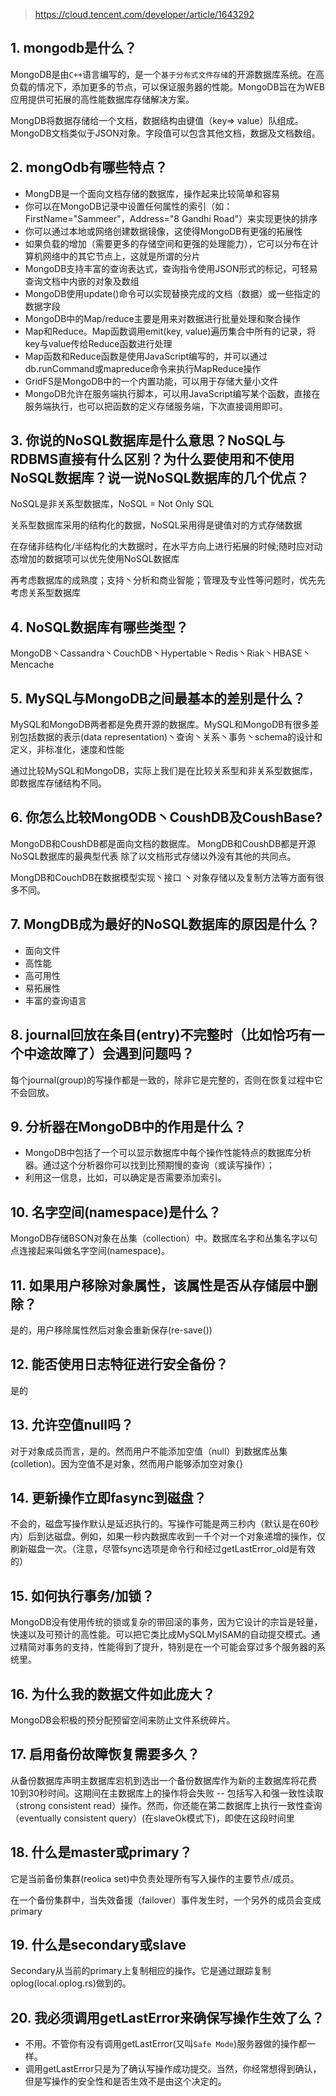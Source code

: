 > https://cloud.tencent.com/developer/article/1643292

## 1. mongodb是什么？
MongoDB是由`C++`语言编写的，是一个`基于分布式文件存储`的开源数据库系统。在高负载的情况下，添加更多的节点，可以保证服务器的性能。MongoDB旨在为WEB应用提供可拓展的高性能数据库存储解决方案。

MongDB将数据存储给一个文档，数据结构由键值（key=> value）队组成。MongoDB文档类似于JSON对象。字段值可以包含其他文档，数据及文档数组。




## 2. mongOdb有哪些特点？
- MongDB是一个面向文档存储的数据库，操作起来比较简单和容易
- 你可以在MongoDB记录中设置任何属性的索引（如：FirstName="Sammeer"，Address="8 Gandhi Road"）来实现更快的排序
- 你可以通过本地或网络创建数据镜像，这使得MongoDB有更强的拓展性
- 如果负载的增加（需要更多的存储空间和更强的处理能力），它可以分布在计算机网络中的其它节点上，这就是所谓的分片
- MongoDB支持丰富的查询表达式，查询指令使用JSON形式的标记，可轻易查询文档中内嵌的对象及数组
- MongoDB使用update()命令可以实现替换完成的文档（数据）或一些指定的数据字段
- MongoDB中的Map/reduce主要是用来对数据进行批量处理和聚合操作
- Map和Reduce。Map函数调用emit(key, value)遍历集合中所有的记录，将key与value传给Reduce函数进行处理
- Map函数和Reduce函数是使用JavaScript编写的，并可以通过db.runCommand或mapreduce命令来执行MapReduce操作
- GridFS是MongoDB中的一个内置功能，可以用于存储大量小文件
- MongoDB允许在服务端执行脚本，可以用JavaScript编写某个函数，直接在服务端执行，也可以把函数的定义存储服务端，下次直接调用即可。




## 3. 你说的NoSQL数据库是什么意思？NoSQL与RDBMS直接有什么区别？为什么要使用和不使用NoSQL数据库？说一说NoSQL数据库的几个优点？
NoSQL是非关系型数据库，NoSQL = Not Only SQL

关系型数据库采用的结构化的数据，NoSQL采用得是键值对的方式存储数据

在存储非结构化/半结构化的大数据时，在水平方向上进行拓展的时候;随时应对动态增加的数据项可以优先使用NoSQL数据库

再考虑数据库的成熟度；支持丶分析和商业智能；管理及专业性等问题时，优先先考虑关系型数据库




## 4. NoSQL数据库有哪些类型？
MongoDB丶Cassandra丶CouchDB丶Hypertable丶Redis丶Riak丶HBASE丶Mencache




## 5. MySQL与MongoDB之间最基本的差别是什么？
MySQL和MongoDB两者都是免费开源的数据库。MySQL和MongoDB有很多差别包括数据的表示(data representation)丶查询丶关系丶事务丶schema的设计和定义，非标准化，速度和性能

通过比较MySQL和MongoDB，实际上我们是在比较关系型和非关系型数据库，即数据库存储结构不同。




## 6. 你怎么比较MongODB丶CoushDB及CoushBase?
MongoDB和CoushDB都是面向文档的数据库。
MongDB和CoushDB都是开源NoSQL数据库的最典型代表
除了以文档形式存储以外没有其他的共同点。

MongDB和CouchDB在数据模型实现丶接口 丶对象存储以及复制方法等方面有很多不同。




## 7. MongDB成为最好的NoSQL数据库的原因是什么？
- 面向文件
- 高性能
- 高可用性
- 易拓展性
- 丰富的查询语言    




## 8. journal回放在条目(entry)不完整时（比如恰巧有一个中途故障了）会遇到问题吗？
每个journal(group)的写操作都是一致的，除非它是完整的，否则在恢复过程中它不会回放。




## 9. 分析器在MongoDB中的作用是什么？
- MongoDB中包括了一个可以显示数据库中每个操作性能特点的数据库分析器。通过这个分析器你可以找到比预期慢的查询（或读写操作）；
- 利用这一信息，比如，可以确定是否需要添加索引。




## 10. 名字空间(namespace)是什么？
MongoDB存储BSON对象在丛集（collection）中。数据库名字和丛集名字以句点连接起来叫做名字空间(namespace)。




## 11. 如果用户移除对象属性，该属性是否从存储层中删除？
是的，用户移除属性然后对象会重新保存(re-save())




## 12. 能否使用日志特征进行安全备份？
是的




## 13. 允许空值null吗？
对于对象成员而言，是的。然而用户不能添加空值（null）到数据库丛集(colletion)。因为空值不是对象，然而用户能够添加空对象{}




##  14. 更新操作立即fasync到磁盘？
不会的，磁盘写操作默认是延迟执行的。写操作可能是两三秒内（默认是在60秒内）后到达磁盘。例如，如果一秒内数据库收到一千个对一个对象递增的操作，仅刷新磁盘一次。（注意，尽管fsync选项是命令行和经过getLastError_old是有效的）




## 15. 如何执行事务/加锁？
MongoDB没有使用传统的锁或复杂的带回滚的事务，因为它设计的宗旨是轻量，快速以及可预计的高性能。可以把它类比成MySQLMylSAM的自动提交模式。通过精简对事务的支持，性能得到了提升，特别是在一个可能会穿过多个服务器的系统里。





## 16. 为什么我的数据文件如此庞大？
MongoDB会积极的预分配预留空间来防止文件系统碎片。




## 17. 启用备份故障恢复需要多久？
从备份数据库声明主数据库宕机到选出一个备份数据库作为新的主数据库将花费10到30秒时间。这期间在主数据库上的操作将会失败 -- 包括写入和强一致性读取（strong consistent read）操作。然而，你还能在第二数据库上执行一致性查询（eventually consistent query）(在slaveOk模式下)，即使在这段时间里




## 18. 什么是master或primary？
它是当前备份集群(reolica set)中负责处理所有写入操作的主要节点/成员。

在一个备份集群中，当失效备援（failover）事件发生时，一个另外的成员会变成primary

## 19. 什么是secondary或slave
Secondary从当前的primary上复制相应的操作。它是通过跟踪复制oplog(local.oplog.rs)做到的。



## 20. 我必须调用getLastError来确保写操作生效了么？
- 不用。不管你有没有调用getLastError(又叫`Safe Mode`)服务器做的操作都一样。
- 调用getLastError只是为了确认写操作成功提交。当然，你经常想得到确认，但是写操作的安全性和是否生效不是由这个决定的。










